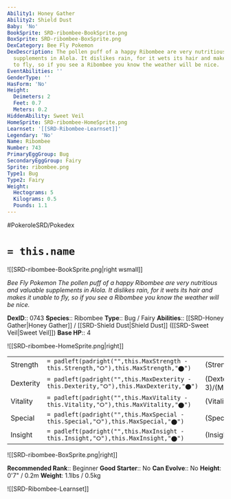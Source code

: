 ```yaml
---
Ability1: Honey Gather
Ability2: Shield Dust
Baby: 'No'
BookSprite: SRD-ribombee-BookSprite.png
BoxSprite: SRD-ribombee-BoxSprite.png
DexCategory: Bee Fly Pokemon
DexDescription: The pollen puff of a happy Ribombee are very nutritious and valuable
  supplements in Alola. It dislikes rain, for it wets its hair and makes it unable
  to fly, so if you see a Ribombee you know the weather will be nice.
EventAbilities: ''
GenderType: ''
HasForm: 'No'
Height:
  Deimeters: 2
  Feet: 0.7
  Meters: 0.2
HiddenAbility: Sweet Veil
HomeSprite: SRD-ribombee-HomeSprite.png
Learnset: '[[SRD-Ribombee-Learnset]]'
Legendary: 'No'
Name: Ribombee
Number: 743
PrimaryEggGroup: Bug
SecondaryEggGroup: Fairy
Sprite: ribombee.png
Type1: Bug
Type2: Fairy
Weight:
  Hectograms: 5
  Kilograms: 0.5
  Pounds: 1.1
---
```


#PokeroleSRD/Pokedex

# `= this.name`

![[SRD-ribombee-BookSprite.png|right wsmall]]

*Bee Fly Pokemon*
*The pollen puff of a happy Ribombee are very nutritious and valuable supplements in Alola. It dislikes rain, for it wets its hair and makes it unable to fly, so if you see a Ribombee you know the weather will be nice.*

**DexID**:: 0743
**Species**:: Ribombee
**Type**:: Bug / Fairy
**Abilities**:: [[SRD-Honey Gather|Honey Gather]] / [[SRD-Shield Dust|Shield Dust]] ([[SRD-Sweet Veil|Sweet Veil]])
**Base HP**:: 4

![[SRD-ribombee-HomeSprite.png|right]]

|           |                                                                                        |                                          |
| --------- | -------------------------------------------------------------------------------------- | ---------------------------------------- |
| Strength  | `= padleft(padright("",this.MaxStrength - this.Strength,"⭘"),this.MaxStrength,"⬤")`    | (Strength::2)/(MaxStrength::4)   |
| Dexterity | `= padleft(padright("",this.MaxDexterity - this.Dexterity,"⭘"),this.MaxDexterity,"⬤")` | (Dexterity:: 3)/(MaxDexterity::7) |
| Vitality  | `= padleft(padright("",this.MaxVitality - this.Vitality,"⭘"),this.MaxVitality,"⬤")`    | (Vitality::2)/(MaxVitality::4)   |
| Special   | `= padleft(padright("",this.MaxSpecial - this.Special,"⭘"),this.MaxSpecial,"⬤")`       | (Special::3)/(MaxSpecial::6)     |
| Insight   | `= padleft(padright("",this.MaxInsight - this.Insight,"⭘"),this.MaxInsight,"⬤")`       | (Insight::2)/(MaxInsight::5)     |

![[SRD-ribombee-BoxSprite.png|right]]

**Recommended Rank**:: Beginner
**Good Starter**:: No
**Can Evolve**:: No
**Height**: 0'7" / 0.2m
**Weight**: 1.1lbs / 0.5kg

![[SRD-Ribombee-Learnset]]